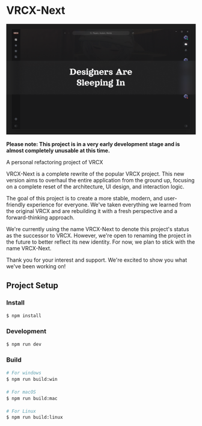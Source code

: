 # VRCX-Next

![design-preview](./docs/design-preview.png)

**Please note: This project is in a very early development stage and is almost completely unusable at this time.**

A personal refactoring project of VRCX

VRCX-Next is a complete rewrite of the popular VRCX project. This new version aims to overhaul the entire application from the ground up, focusing on a complete reset of the architecture, UI design, and interaction logic.

The goal of this project is to create a more stable, modern, and user-friendly experience for everyone. We've taken everything we learned from the original VRCX and are rebuilding it with a fresh perspective and a forward-thinking approach.

We're currently using the name VRCX-Next to denote this project's status as the successor to VRCX. However, we're open to renaming the project in the future to better reflect its new identity. For now, we plan to stick with the name VRCX-Next.

Thank you for your interest and support. We're excited to show you what we've been working on!

## Project Setup

### Install

```bash
$ npm install
```

### Development

```bash
$ npm run dev
```

### Build

```bash
# For windows
$ npm run build:win

# For macOS
$ npm run build:mac

# For Linux
$ npm run build:linux
```
